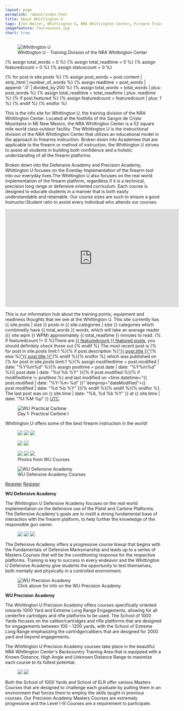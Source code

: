 ```yaml
---
layout: page
permalink: /about/index.html
title: About Whittington U
tags: [Jon Weiler, Whittington U, NRA Whittington Center, Firearm Training, Precision Shooting,]
imagefeature: fourseasons.jpg
chart: true
---
```

<figure>
  <img src="{{ site.url }}/images/whittingtonu.jpg" alt="Whittington U">
  <figcaption>Whittington U - Training Division of the NRA Whittington Center</figcaption>
</figure>

{% assign total_words = 0 %}
{% assign total_readtime = 0 %}
{% assign featuredcount = 0 %}
{% assign statuscount = 0 %}

{% for post in site.posts %}
    {% assign post_words = post.content | strip_html | number_of_words %}
    {% assign readtime = post_words | append: '.0' | divided_by:200 %}
    {% assign total_words = total_words | plus: post_words %}
    {% assign total_readtime = total_readtime | plus: readtime %}
    {% if post.featured %}
    {% assign featuredcount = featuredcount | plus: 1 %}
    {% endif %}
{% endfor %}


This is the info site for Whittington U, the training division of the NRA Whittington Center.  Located at the foothills of the Sangre de Cristo Mountains in NE New Mexico, the NRA Whittington Center is a 52 square mile world class outdoor facility.  The Whittington U is the instructional division of the NRA Whittington Center that utilizes an educational model in the approach to firearms instruction. Broken down into Academies that are applicable to the firearm or method of instruction, the Whittington U strives to assist all students in building both confidence and a holistic understanding of all the firearm platforms.

Broken down into the Defensive Academy and Precision Academy, Whittington U focuses on the Everday Implementation of the firearm tool into our everyday lives.The Whittington U also focuses on the real world implementation of the firearm platform, regardless if it is a technical, precision long range or defensive oriented curriculum. Each course is designed to educate students in a manner that is both easily understandable and retainable. Our course sizes are such to ensure a good Instructor:Student ratio to assist every individual who attends our courses.

<iframe width="560" height="315" src="https://www.youtube.com/embed/KTlHyVqSIM8" frameborder="0" allowfullscreen></iframe>


This is our information hub about the training points, equipment and readiness thoughts that we see at the Whittington U.  This site currently has {{ site.posts | size }} posts in {{ site.categories | size }} categories which combinedly have {{ total_words }} words, which will take an average reader ({{ site.wpm }} WPM) approximately <span class="time">{{ total_readtime }}</span> minutes to read. {% if featuredcount != 0 %}There are <a href="{{ site.url }}/featured">{{ featuredcount }} featured posts</a>, you should definitely check those out.{% endif %} The most recent post is {% for post in site.posts limit:1 %}{% if post.description %}<a href="{{ site.url }}{{ post.url }}" title="{{ post.description }}">"{{ post.title }}"</a>{% else %}<a href="{{ site.url }}{{ post.url }}" title="{{ post.description }}" title="Read more about {{ post.title }}">"{{ post.title }}"</a>{% endif %}{% endfor %} which was published on {% for post in site.posts limit:1 %}{% assign modifiedtime = post.modified | date: "%Y%m%d" %}{% assign posttime = post.date | date: "%Y%m%d" %}<time datetime="{{ post.date | date_to_xmlschema }}" class="post-time">{{ post.date | date: "%d %b %Y" }}</time>{% if post.modified %}{% if modifiedtime != posttime %} and last modified on <time datetime="{{ post.modified | date: "%Y-%m-%d" }}" itemprop="dateModified">{{ post.modified | date: "%d %b %Y" }}</time>{% endif %}{% endif %}{% endfor %}. The last post was on {{ site.time | date: "%A, %d %b %Y" }} at {{ site.time | date: "%I:%M %p" }} [UTC](http://en.wikipedia.org/wiki/Coordinated_Universal_Time "Temps Universel Coordonné").


<figure>
	<img src="{{ site.url }}/images/about/WUpcitable.jpg" alt="WU Practical Carbine">
	<figcaption>Day 1: Practical Carbine I</figcaption>
</figure>

Whittington U offers some of the best firearm instruction in the world!

<figure class="third">
	<a href="{{ site.url }}/images/about/highangle1.jpg"><img src="{{ site.url }}/images/about/highangle1-1.jpg"></a>
	<a href="{{ site.url }}/images/about/highangle2.jpg"><img src="{{ site.url }}/images/about/highangle1-2.jpg"></a>
	<a href="{{ site.url }}/images/about/highangle3.jpg"><img src="{{ site.url }}/images/about/highangle1-3.jpg"></a>
</figure>
<figure class="half">
	<a href="{{ site.url }}/images/about/highangle1-7.jpg"><img src="{{ site.url }}/images/about/highangle7.jpg"></a>
	<a href="{{ site.url }}/images/about/highangle1-8.jpg"><img src="{{ site.url }}/images/about/highangle8.jpg"></a>
</figure>
<figure class="third">
	<a href="{{ site.url }}/images/about/highangle4.jpg"><img src="{{ site.url }}/images/about/highangle1-4.jpg"></a>
	<a href="{{ site.url }}/images/about/highangle5.jpg"><img src="{{ site.url }}/images/about/highangle1-5.jpg"></a>
	<a href="{{ site.url }}/images/about/highangle6.jpg"><img src="{{ site.url }}/images/about/highangle1-6.jpg"></a>
	<figcaption>Photos from WU Courses</figcaption>
</figure>


<figure>
	<img src="{{ site.url }}/images/about/Defensive-Academy3.jpg" alt="WU Defensive Academy">
	<figcaption>WU Defensive Academy Courses</figcaption>
</figure>

<a href="http://nrawc.goemerchant-stores.com/Defensive-Academy_c_28.html" class="button">Register</a>
<a href="http://nrawc.goemerchant-stores.com/Defensive-Academy_c_28.html" class="btn btn-info" role="button">Register</a>

**WU Defensive Academy**

The Whittington U Defensive Academy focuses on the real world implementation on the defensive use of the Pistol and Carbine Platforms. The Defensive Academy's goals are to instill a strong fundamental base of interaction with the firearm platform, to help further the knowledge of the responsible gun owner.

<figure class="third">
	<a href="{{ site.url }}/images/about/pp.jpg"><img src="{{ site.url }}/images/about/pp-1.png"></a>
	<a href="{{ site.url }}/images/about/pc.jpg"><img src="{{ site.url }}/images/about/pc-1.jpg"></a>
	<a href="{{ site.url }}/images/about/ps.jpg"><img src="{{ site.url }}/images/about/ps-1.jpg"></a>
</figure>

The Defensive Academy offers a progressive course lineup that begins with the Fundamentals of Defensive Marksmanship and leads up to a series of Masters Courses that will be the conditioning response for the respective platforms. Training is key to success in every endeavor and the Whittington U Defensive Academy give students the opportunity to test themselves, both mentally and physically in a controlled environment. 

<figure>
	<img src="{{ site.url }}/images/about/Precision-Academy3.jpg" alt="WU Precision Academy">
	<figcaption>Click above for info on the WU Precision Academy</figcaption>
</figure>

**WU Precision Academy**

The Whittington U Precision Academy offers courses specifically oriented towards 1000 Yard and Extreme Long Range Engagements, allowing for all centerfire cartridges and rifle platforms to be used. The School of 1000 Yards focuses on the caliber/cartridges and rifle platforms that are designed for engagements between 100 – 1200 yards, with the School of Extreme Long Range emphasizing the cartridge/calibers that are designed for 2000 yard and beyond engagements.

The Whittington U Precision Academy courses take place in the beautiful NRA Whittington Center's Backcountry Training Area that is equipped with a Known Distance, High Angle and Unknown Distance Range to maximize each course to its fullest potential.

<figure class="third">
	<a href="{{ site.url }}/images/about/1000.jpg"><img src="{{ site.url }}/images/about/1000-1.jpg"></a>
	<a href="{{ site.url }}/images/about/elr.jpg"><img src="{{ site.url }}/images/about/elr-1.jpg"></a>
</figure>

Both the School of 1000 Yards and School of ELR offer various Masters Courses that are designed to challenge each graduate by putting them in an environment that forces them to employ the skills taught in previous courses. Our Precision Academy Masters Courses are extremely progressive and the Level I-III Courses are a requirement to participate.


